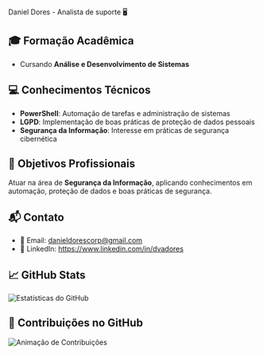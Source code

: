 Daniel Dores - Analista de suporte 🖥️

## 🎓 Formação Acadêmica
- Cursando **Análise e Desenvolvimento de Sistemas**  

## 💻 Conhecimentos Técnicos
- **PowerShell**: Automação de tarefas e administração de sistemas
- **LGPD**: Implementação de boas práticas de proteção de dados pessoais
- **Segurança da Informação**: Interesse em práticas de segurança cibernética

## 🚀 Objetivos Profissionais
Atuar na área de **Segurança da Informação**, aplicando conhecimentos em automação, proteção de dados e boas práticas de segurança.

## 📬 Contato
- 📧 Email: danieldorescorp@gmail.com
- 🔗 LinkedIn: https://www.linkedin.com/in/dvadores 

## 📈 GitHub Stats
![Estatísticas do GitHub](https://github-readme-stats.vercel.app/api?username=dvadores&show_icons=true&theme=radical)

## 🐍 Contribuições no GitHub
![Animação de Contribuições](https://github.com/seu-usuario/dvadores/blob/output/github-contribution-grid-snake.svg)
